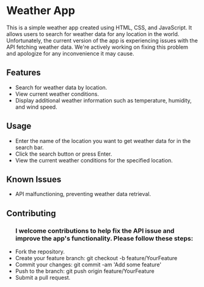 <h1>Weather App</h1>
This is a simple weather app created using HTML, CSS, and JavaScript. It allows users to search for weather data for any location in the world. Unfortunately, the current version of the app is experiencing issues with the API fetching weather data. We're actively working on fixing this problem and apologize for any inconvenience it may cause.

<h2>Features</h2>
<ul style = "list-style-type-square">
<li>Search for weather data by location.</li>
<li>View current weather conditions. </li>
<li>Display additional weather information such as temperature, humidity, and wind speed.</li>
</ul>
<h2>Usage</h2>
<ul style = "list-style-type-square">
<li> Enter the name of the location you want to get weather data for in the search bar.</li>
<li>Click the search button or press Enter.</li>
<li>View the current weather conditions for the specified location.</li>
</ul>
<h2>Known Issues</h2>
<ul style = "list-style-type-square">

<li>API malfunctioning, preventing weather data retrieval.</li>
</ul>
<h2>Contributing</h2>
<ul style = "list-style-type-square">
<h3>I welcome contributions to help fix the API issue and improve the app's functionality. Please follow these steps:</h3>
<li>Fork the repository.</li>
<li>Create your feature branch: git checkout -b feature/YourFeature</li>
<li>Commit your changes: git commit -am 'Add some feature' </li>
<li>Push to the branch: git push origin feature/YourFeature</li>
<li>Submit a pull request.</li>
</ul>

